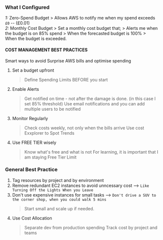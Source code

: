 ### What I Configured

*1:* Zero-Spend Budget
    > Allows AWS to notify me when my spend exceeds `£0` -- (£0.01)    
*2:* Monthly Cost Budget
    > Set a monthly cost budget that;
      > Alerts me when the budget is on 85% spend
      > When the forecasted budget is 100%
      > When the budget is exceeded.

#### COST MANAGEMENT BEST PRACTICES

Smart ways to avoid Surprise AWS bills and optimise spending
  1. Set a budget upfront
     > Define Spending Limits BEFORE you start
  2. Enable Alerts
     > Get notified on time - not after the damage is done. (in this case I set 85% threshold)
     > Use email notifications and you can add multiple users to be notified
  3. Monitor Regularly
     > Check costs weekly, not only when the bills arrive
     > Use cost Exxplorer to Spot Trends
  4. Use FREE TIER wisely
     > Know what's free and what is not
     > For learning, it is important that I am staying Free Tier Limit

### General Best Practice
1. Tag resources by project and by environment
2. Remove redundant EC2 instances to avoid unncessary cost --> `Like Turning Off the Lights When you Leave`
3. Don't use expensive instances for small tasks --> `Don't drive a SUV to the corner shop, when you could walk 5 mins`
   > Start small and scale up if needed.
4. Use Cost Allocation
   > Separate dev from production spending
   > Track cost by project and teams
